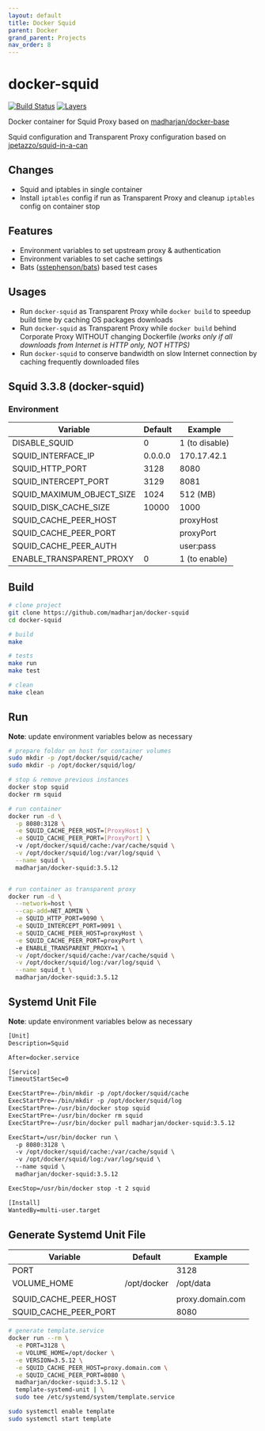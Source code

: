 ```yaml
---
layout: default
title: Docker Squid
parent: Docker
grand_parent: Projects
nav_order: 8
---
```


# docker-squid

[![Build Status](https://travis-ci.com/madharjan/docker-squid.svg?branch=master)](https://travis-ci.com/madharjan/docker-squid)
[![Layers](https://images.microbadger.com/badges/image/madharjan/docker-squid.svg)](http://microbadger.com/images/madharjan/docker-squid)

Docker container for Squid Proxy based on [madharjan/docker-base](https://github.com/madharjan/docker-base/)

Squid configuration and Transparent Proxy configuration based on [jpetazzo/squid-in-a-can](https://github.com/jpetazzo/squid-in-a-can)

## Changes

* Squid and iptables in single container
* Install `iptables` config if run as Transparent Proxy and cleanup `iptables` config on container stop

## Features

* Environment variables to set upstream proxy & authentication
* Environment variables to set cache settings
* Bats ([sstephenson/bats](https://github.com/sstephenson/bats/)) based test cases

## Usages
* Run `docker-squid` as Transparent Proxy while `docker build` to speedup build time by caching  OS packages downloads
* Run `docker-squid` as Transparent Proxy while `docker build` behind Corporate Proxy WITHOUT changing Dockerfile *(works only if all downloads from Internet is HTTP only, NOT HTTPS)*
* Run `docker-squid` to conserve bandwidth on slow Internet connection by caching frequently downloaded files


## Squid 3.3.8 (docker-squid)

### Environment

| Variable                  | Default | Example        |
|---------------------------|---------|----------------|
| DISABLE_SQUID             | 0       | 1 (to disable) |
| SQUID_INTERFACE_IP        | 0.0.0.0 | 170.17.42.1    |
| SQUID_HTTP_PORT           | 3128    | 8080           |
| SQUID_INTERCEPT_PORT      | 3129    | 8081           |
| SQUID_MAXIMUM_OBJECT_SIZE | 1024    | 512  (MB)      |
| SQUID_DISK_CACHE_SIZE     | 10000   | 1000           |
| SQUID_CACHE_PEER_HOST     |         | proxyHost      |
| SQUID_CACHE_PEER_PORT     |         | proxyPort      |
| SQUID_CACHE_PEER_AUTH     |         | user:pass      |
| ENABLE_TRANSPARENT_PROXY  | 0       | 1 (to enable)  |

## Build

```bash
# clone project
git clone https://github.com/madharjan/docker-squid
cd docker-squid

# build
make

# tests
make run
make test

# clean
make clean
```

## Run

**Note**: update environment variables below as necessary

```bash
# prepare foldor on host for container volumes
sudo mkdir -p /opt/docker/squid/cache/
sudo mkdir -p /opt/docker/squid/log/

# stop & remove previous instances
docker stop squid
docker rm squid

# run container
docker run -d \
  -p 8080:3128 \
  -e SQUID_CACHE_PEER_HOST=[ProxyHost] \
  -e SQUID_CACHE_PEER_PORT=[ProxyPort] \  
  -v /opt/docker/squid/cache:/var/cache/squid \
  -v /opt/docker/squid/log:/var/log/squid \
  --name squid \
  madharjan/docker-squid:3.5.12


# run container as transparent proxy
docker run -d \
  --network=host \
  --cap-add=NET_ADMIN \
  -e SQUID_HTTP_PORT=9090 \
  -e SQUID_INTERCEPT_PORT=9091 \
  -e SQUID_CACHE_PEER_HOST=proxyHost \
  -e SQUID_CACHE_PEER_PORT=proxyPort \  
  -e ENABLE_TRANSPARENT_PROXY=1 \
  -v /opt/docker/squid/cache:/var/cache/squid \
  -v /opt/docker/squid/log:/var/log/squid \
  --name squid_t \
  madharjan/docker-squid:3.5.12
```

## Systemd Unit File

**Note**: update environment variables below as necessary

```txt
[Unit]
Description=Squid

After=docker.service

[Service]
TimeoutStartSec=0

ExecStartPre=-/bin/mkdir -p /opt/docker/squid/cache
ExecStartPre=-/bin/mkdir -p /opt/docker/squid/log
ExecStartPre=-/usr/bin/docker stop squid
ExecStartPre=-/usr/bin/docker rm squid
ExecStartPre=-/usr/bin/docker pull madharjan/docker-squid:3.5.12

ExecStart=/usr/bin/docker run \
  -p 8080:3128 \
  -v /opt/docker/squid/cache:/var/cache/squid \
  -v /opt/docker/squid/log:/var/log/squid \
  --name squid \
  madharjan/docker-squid:3.5.12

ExecStop=/usr/bin/docker stop -t 2 squid

[Install]
WantedBy=multi-user.target
```

## Generate Systemd Unit File

| Variable                 | Default          | Example                                                          |
|--------------------------|------------------|------------------------------------------------------------------|
| PORT                     |                  | 3128                                                             |
| VOLUME_HOME              | /opt/docker      | /opt/data                                                        |
|                          |                  |                                                                  |                                                           |
| SQUID_CACHE_PEER_HOST    |                  | proxy.domain.com                                                 |
| SQUID_CACHE_PEER_PORT    |                  | 8080                                                             |

```bash
# generate template.service
docker run --rm \
  -e PORT=3128 \
  -e VOLUME_HOME=/opt/docker \
  -e VERSION=3.5.12 \
  -e SQUID_CACHE_PEER_HOST=proxy.domain.com \
  -e SQUID_CACHE_PEER_PORT=8080 \  
  madharjan/docker-squid:3.5.12 \
  template-systemd-unit | \
  sudo tee /etc/systemd/system/template.service

sudo systemctl enable template
sudo systemctl start template
```
